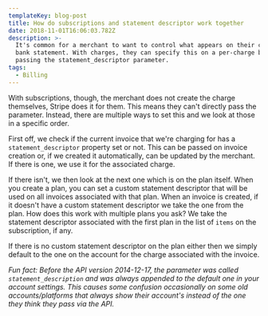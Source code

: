 ```yaml
---
templateKey: blog-post
title: How do subscriptions and statement descriptor work together
date: 2018-11-01T16:06:03.782Z
description: >-
  It's common for a merchant to want to control what appears on their customers'
  bank statement. With charges, they can specify this on a per-charge basis by
  passing the statement_descriptor parameter.
tags:
  - Billing
---
```

With subscriptions, though, the merchant does not create the charge themselves, Stripe does it for them. This means they can't directly pass the parameter. Instead, there are multiple ways to set this and we look at those in a specific order.

First off, we check if the current invoice that we're charging for has a `statement_descriptor` property set or not. This can be passed on invoice creation or, if we created it automatically, can be updated by the merchant. If there is one, we use it for the associated charge.

If there isn't, we then look at the next one which is on the plan itself. When you create a plan, you can set a custom statement descriptor that will be used on all invoices associated with that plan. When an invoice is created, if it doesn't have a custom statement descriptor we take the one from the plan. How does this work with multiple plans you ask? We take the statement descriptor associated with the first plan in the list of `items` on the subscription, if any.

If there is no custom statement descriptor on the plan either then we simply default to the one on the account for the charge associated with the invoice.

_Fun fact: Before the API version 2014-12-17, the parameter was called `statement_description` and was always appended to the default one in your account settings. This causes some confusion occasionally on some old accounts/platforms that always show their account's instead of the one they think they pass via the API._
